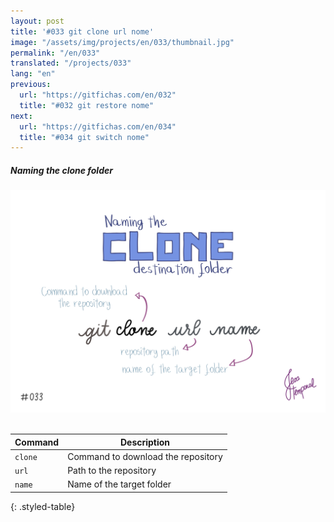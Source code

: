 ```yaml
---
layout: post
title: '#033 git clone url nome'
image: "/assets/img/projects/en/033/thumbnail.jpg"
permalink: "/en/033"
translated: "/projects/033"
lang: "en"
previous:
  url: "https://gitfichas.com/en/032"
  title: "#032 git restore nome"
next:
  url: "https://gitfichas.com/en/034"
  title: "#034 git switch nome"
---
```

##### Naming the clone folder

<img alt="To give a specific name to the repository download folder use the command git clone url name" src="/assets/img/projects/en/033/full.jpg"><br><br>

| Command | Description |
|---------|-------------|
| `clone` | Command to download the repository |
| `url` | Path to the repository |
| `name` | Name of the target folder |
{: .styled-table}

